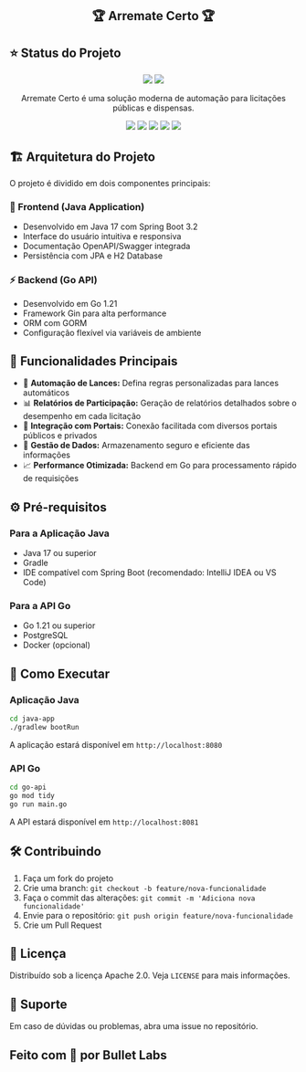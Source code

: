 ## <p align="center"> 🏆 Arremate Certo 🏆</p>

## ⭐ Status do Projeto

<p align="center">
  <img src="https://img.shields.io/badge/status-em_desenvolvimento-yellow">
  <img src="https://img.shields.io/badge/release_date-fevereiro_2025-blue">
</p>


<p align="center">
Arremate Certo é uma solução moderna de automação para licitações públicas e dispensas.
</p>

<p align="center">
  <img src="https://img.shields.io/badge/versão-2.0-brightgreen">
  <img src="https://img.shields.io/badge/licença-Apache_2.0-blue">
  <img src="https://img.shields.io/badge/Java-17-orange">
  <img src="https://img.shields.io/badge/Go-1.21-cyan">
  <img src="https://img.shields.io/badge/Spring_Boot-3.2-green">
</p>

## 🏗️ Arquitetura do Projeto

O projeto é dividido em dois componentes principais:

### 📱 Frontend (Java Application)
- Desenvolvido em Java 17 com Spring Boot 3.2
- Interface do usuário intuitiva e responsiva
- Documentação OpenAPI/Swagger integrada
- Persistência com JPA e H2 Database

### ⚡ Backend (Go API)
- Desenvolvido em Go 1.21
- Framework Gin para alta performance
- ORM com GORM
- Configuração flexível via variáveis de ambiente

## 🎯 Funcionalidades Principais
- 🔄 **Automação de Lances:** Defina regras personalizadas para lances automáticos
- 📊 **Relatórios de Participação:** Geração de relatórios detalhados sobre o desempenho em cada licitação
- 🔗 **Integração com Portais:** Conexão facilitada com diversos portais públicos e privados
- 🔐 **Gestão de Dados:** Armazenamento seguro e eficiente das informações
- 📈 **Performance Otimizada:** Backend em Go para processamento rápido de requisições

## ⚙️ Pré-requisitos

### Para a Aplicação Java
- Java 17 ou superior
- Gradle
- IDE compatível com Spring Boot (recomendado: IntelliJ IDEA ou VS Code)

### Para a API Go
- Go 1.21 ou superior
- PostgreSQL
- Docker (opcional)

## 🚀 Como Executar

### Aplicação Java
```bash
cd java-app
./gradlew bootRun
```
A aplicação estará disponível em `http://localhost:8080`

### API Go
```bash
cd go-api
go mod tidy
go run main.go
```
A API estará disponível em `http://localhost:8081`



## 🛠️ Contribuindo

1. Faça um fork do projeto
2. Crie uma branch: `git checkout -b feature/nova-funcionalidade`
3. Faça o commit das alterações: `git commit -m 'Adiciona nova funcionalidade'`
4. Envie para o repositório: `git push origin feature/nova-funcionalidade`
5. Crie um Pull Request

## 📜 Licença

Distribuído sob a licença Apache 2.0. Veja `LICENSE` para mais informações.

## 🔧 Suporte

Em caso de dúvidas ou problemas, abra uma issue no repositório.


## Feito com 💙 por Bullet Labs
